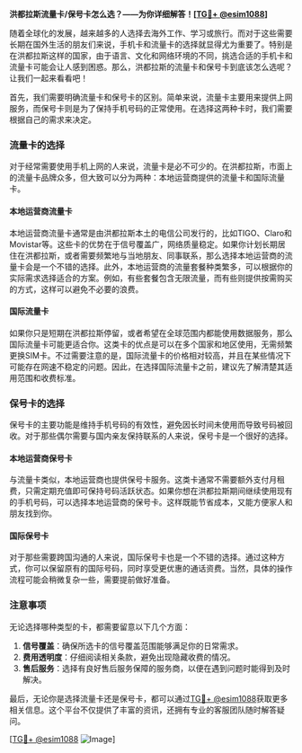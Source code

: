 **洪都拉斯流量卡/保号卡怎么选？——为你详细解答！[[TG💪+ @esim1088](https://t.me/s/esim1088)]**

随着全球化的发展，越来越多的人选择去海外工作、学习或旅行。而对于这些需要长期在国外生活的朋友们来说，手机卡和流量卡的选择就显得尤为重要了。特别是在洪都拉斯这样的国家，由于语言、文化和网络环境的不同，挑选合适的手机卡和流量卡可能会让人感到困惑。那么，洪都拉斯的流量卡和保号卡到底该怎么选呢？让我们一起来看看吧！

首先，我们需要明确流量卡和保号卡的区别。简单来说，流量卡主要用来提供上网服务，而保号卡则是为了保持手机号码的正常使用。在选择这两种卡时，我们需要根据自己的需求来决定。

### 流量卡的选择

对于经常需要使用手机上网的人来说，流量卡是必不可少的。在洪都拉斯，市面上的流量卡品牌众多，但大致可以分为两种：本地运营商提供的流量卡和国际流量卡。

#### 本地运营商流量卡

本地运营商流量卡通常是由洪都拉斯本土的电信公司发行的，比如TIGO、Claro和Movistar等。这些卡的优势在于信号覆盖广，网络质量稳定。如果你计划长期居住在洪都拉斯，或者需要频繁地与当地朋友、同事联系，那么选择本地运营商的流量卡会是一个不错的选择。此外，本地运营商的流量套餐种类繁多，可以根据你的实际需求选择适合的方案。例如，有些套餐包含无限流量，而有些则提供按需购买的方式，这样可以避免不必要的浪费。

#### 国际流量卡

如果你只是短期在洪都拉斯停留，或者希望在全球范围内都能使用数据服务，那么国际流量卡可能更适合你。这类卡的优点是可以在多个国家和地区使用，无需频繁更换SIM卡。不过需要注意的是，国际流量卡的价格相对较高，并且在某些情况下可能存在网速不稳定的问题。因此，在选择国际流量卡之前，建议先了解清楚其适用范围和收费标准。

### 保号卡的选择

保号卡的主要功能是维持手机号码的有效性，避免因长时间未使用而导致号码被回收。对于那些偶尔需要与国内亲友保持联系的人来说，保号卡是一个很好的选择。

#### 本地运营商保号卡

与流量卡类似，本地运营商也提供保号卡服务。这类卡通常不需要额外支付月租费，只需定期充值即可保持号码活跃状态。如果你想在洪都拉斯期间继续使用现有的手机号码，可以选择本地运营商的保号卡。这样既能节省成本，又能方便家人和朋友找到你。

#### 国际保号卡

对于那些需要跨国沟通的人来说，国际保号卡也是一个不错的选择。通过这种方式，你可以保留原有的国际号码，同时享受更优惠的通话资费。当然，具体的操作流程可能会稍微复杂一些，需要提前做好准备。

### 注意事项

无论选择哪种类型的卡，都需要留意以下几个方面：

1. **信号覆盖**：确保所选卡的信号覆盖范围能够满足你的日常需求。
2. **费用透明度**：仔细阅读相关条款，避免出现隐藏收费的情况。
3. **售后服务**：选择有良好售后服务保障的服务商，以便在遇到问题时能得到及时解决。

最后，无论你是选择流量卡还是保号卡，都可以通过[TG💪+ @esim1088](https://t.me/s/esim1088)获取更多相关信息。这个平台不仅提供了丰富的资讯，还拥有专业的客服团队随时解答疑问。

[[TG💪+ @esim1088](https://t.me/s/esim1088) ![Image](https://i.postimg.cc/4NQfJmqS/Snipaste-2025-05-13-00-14-12.png)]